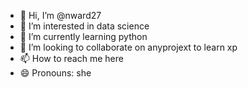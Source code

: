 - 👋 Hi, I’m @nward27
- 👀 I’m interested in data science    
- 🌱 I’m currently learning python
- 💞️ I’m looking to collaborate on anyprojext to learn xp
- 📫 How to reach me here
- 😄 Pronouns: she


<!---
nward27/nward27 is a ✨ special ✨ repository because its `README.md` (this file) appears on your GitHub profile.
You can click the Preview link to take a look at your changes.
--->
